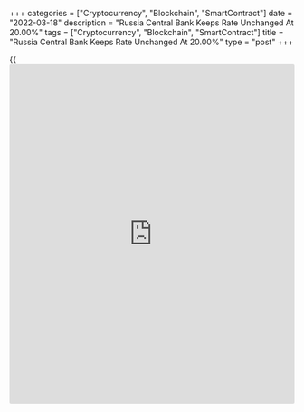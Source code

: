 +++
categories = ["Cryptocurrency", "Blockchain", "SmartContract"]
date = "2022-03-18"
description = "Russia Central Bank Keeps Rate Unchanged At 20.00%"
tags = ["Cryptocurrency", "Blockchain", "SmartContract"]
title = "Russia Central Bank Keeps Rate Unchanged At 20.00%"
type = "post"
+++

{{<iframe id="large-banner" src="https://www.bounty.group/#slide=13.0" width="100%" height="600" scrolling="no" style="border: 0px solid rgb(216, 221, 230); border-radius: 3px;">}}

Russia's central bank left its key interest rate unchanged on Friday,
after raising it sharply at the end of February as the rouble weakened
significantly following the invasion of Ukraine.

The Board of Directors of Bank of Russia decided to keep the benchmark
rate at 20.00 percent, as widely expected.

The central bank had hiked its interest rate sharply to 20.00 percent
from 9.50 percent on February 28. The bank said the decision helped to
sustain financial stability and prevented uncontrolled price rises.

"The Russian [economy][1] is entering the phase of a large-scale
structural transformation, which will be accompanied by a temporary but
inevitable period of increased inflation, mainly related to adjustments
of relative prices across a wide range of goods and services," the bank
said.

The central bank assessed that the GDP will fall over the coming
quarters. This decline will be mainly driven by supply-side factors,
thereby producing a limited disinflationary effect.

However, the stimulus measures taken by the government and the central
bank will limit the scale of economic downturn.

The bank observed that the economy faces considerable uncertainty
regarding the speed and scale of the adjustment of aggregate supply in
response to the recent increase in trade and financial restrictions.

Economic activity and inflation dynamics will be largely impacted by
fiscal [policy](https://www.fintechee.com/policy/) decisions, the bank noted.

The monetary [policy](https://www.fintechee.com/policy/) is set to enable a gradual adaptation of the economy
to new conditions and prevent uncontrolled price rises. According to
central bank, annual inflation will return to 4 percent in 2024.

For comments and feedback [contact](https://www.playgroundfx.com/contact/): editorial@rtt[news](https://www.letsplayfx.com/blog/forex-news-website/).com

[Economic News][1]

 **What parts of the world are seeing the best (and worst) economic
performances lately? Click[here][2] to check out our [Econ Scorecard][2]
and find out! See up-to-the-moment [ranking](https://www.playgroundfx.com/blog/crypto-exchange-ranking/)s for the best and worst
performers in [GDP][3], [unemployment rate][4], [inflation][5] and much
more.**

   1. www.rtt[news](https://www.letsplayfx.com/blog/forex-news-website/).com/Content/EconomicNews.aspx
   2. www.rtt[news](https://www.letsplayfx.com/blog/forex-news-website/).com/economic-scorecard/world-rank/retail-sales/highest-performance.aspx
   3. www.rtt[news](https://www.letsplayfx.com/blog/forex-news-website/).com/economic-scorecard/world-rank/GDP/highest-performance.aspx
   4. www.rtt[news](https://www.letsplayfx.com/blog/forex-news-website/).com/economic-scorecard/world-rank/unemployment-rate/lowest-performance.aspx
   5. www.rtt[news](https://www.letsplayfx.com/blog/forex-news-website/).com/economic-scorecard/world-rank/CPI/highest-performance.aspx